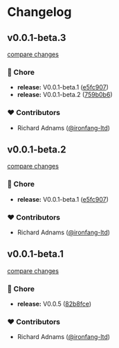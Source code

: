 # Changelog


## v0.0.1-beta.3

[compare changes](https://github.com/big-pixel-media/nuxt-auth/compare/v0.0.1-beta.1...v0.0.1-beta.3)

### 🏡 Chore

- **release:** V0.0.1-beta.1 ([e5fc907](https://github.com/big-pixel-media/nuxt-auth/commit/e5fc907))
- **release:** V0.0.1-beta.2 ([759b0b6](https://github.com/big-pixel-media/nuxt-auth/commit/759b0b6))

### ❤️ Contributors

- Richard Adnams ([@ironfang-ltd](http://github.com/ironfang-ltd))

## v0.0.1-beta.2

[compare changes](https://github.com/big-pixel-media/nuxt-auth/compare/v0.0.1-beta.1...v0.0.1-beta.2)

### 🏡 Chore

- **release:** V0.0.1-beta.1 ([e5fc907](https://github.com/big-pixel-media/nuxt-auth/commit/e5fc907))

### ❤️ Contributors

- Richard Adnams ([@ironfang-ltd](http://github.com/ironfang-ltd))

## v0.0.1-beta.1

[compare changes](https://github.com/big-pixel-media/nuxt-auth/compare/v0.0.4...v0.0.1-beta.1)

### 🏡 Chore

- **release:** V0.0.5 ([82b8fce](https://github.com/big-pixel-media/nuxt-auth/commit/82b8fce))

### ❤️ Contributors

- Richard Adnams ([@ironfang-ltd](http://github.com/ironfang-ltd))

